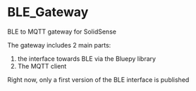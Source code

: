# BLE_Gateway

BLE to MQTT gateway for SolidSense

The gateway includes 2 main parts:
1) the interface towards BLE via the Bluepy library
2) The MQTT client

Right now, only a first version of the BLE interface is published

